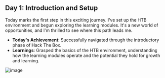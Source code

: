 ## Day 1: Introduction and Setup

Today marks the first step in this exciting journey. I've set up the HTB environment and begun exploring the learning modules. It's a new world of opportunities, and I'm thrilled to see where this path leads me.

- **Today's Achievement**: Successfully navigated through the introductory phase of Hack The Box.
- **Learnings**: Grasped the basics of the HTB environment, understanding how the learning modules operate and the potential they hold for growth and learning.

![image](https://github.com/jpaljakka/HackTheBox30/assets/55959622/ed0efe4d-336f-46c8-ade7-42f130fcbb4f)
